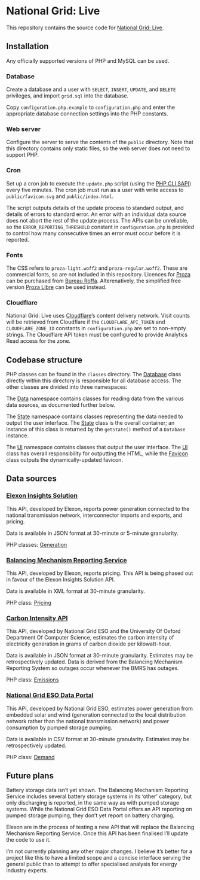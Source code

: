 # National Grid: Live

This repository contains the source code for [National Grid: Live](https://grid.iamkate.com/).

## Installation

Any officially supported versions of PHP and MySQL can be used.

### Database

Create a database and a user with `SELECT`, `INSERT`, `UPDATE`, and `DELETE` privileges, and import `grid.sql` into the database.

Copy `configuration.php.example` to `configuration.php` and enter the appropriate database connection settings into the PHP constants.

### Web server

Configure the server to serve the contents of the `public` directory. Note that this directory contains only static files, so the web server does not need to support PHP.

### Cron

Set up a cron job to execute the `update.php` script (using the [PHP CLI SAPI](https://www.php.net/manual/en/features.commandline.usage.php)) every five minutes. The cron job must run as a user with write access to `public/favicon.svg` and `public/index.html`.

The script outputs details of the update process to standard output, and details of errors to standard error. An error with an individual data source does not abort the rest of the update process. The APIs can be unreliable, so the `ERROR_REPORTING_THRESHOLD` constant in `configuration.php` is provided to control how many consecutive times an error must occur before it is reported.

### Fonts

The CSS refers to `proza-light.woff2` and `proza-regular.woff2`. These are commercial fonts, so are not included in this repository. Licences for [Proza](http://bureauroffa.com/about-proza) can be purchased from [Bureau Roffa](http://bureauroffa.com/). Alterenatively, the simplified free version [Proza Libre](http://bureauroffa.com/about-proza-libre) can be used instead.

### Cloudflare

National Grid: Live uses [Cloudflare](https://www.cloudflare.com/)’s content delivery network. Visit counts will be retrieved from Cloudflare if the `CLOUDFLARE_API_TOKEN` and `CLOUDFLARE_ZONE_ID` constants in `configuration.php` are set to non-empty strings. The Cloudflare API token must be configured to provide Analytics Read access for the zone.

## Codebase structure

PHP classes can be found in the `classes` directory. The [Database](classes/Database.php) class directly within this directory is responsible for all database access. The other classes are divided into three namespaces:

The [Data](classes/Data) namespace contains classes for reading data from the various data sources, as documented further below.

The [State](classes/State) namespace contains classes representing the data needed to output the user interface. The [State](classes/State/State.php) class is the overall container; an instance of this class is returned by the `getState()` method of a `Database` instance.

The [UI](classes/UI) namespace contains classes that output the user interface. The [UI](classes/UI/UI.php) class has overall responsibility for outputting the HTML, while the [Favicon](classes/UI/Favicon.php) class outputs the dynamically-updated favicon.

## Data sources

### [Elexon Insights Solution](https://bmrs.elexon.co.uk/)

This API, developed by Elexon, reports power generation connected to the national transmission network, interconnector imports and exports, and pricing.

Data is available in JSON format at 30-minute or 5-minute granularity.

PHP classes: [Generation](classes/Data/Generation.php)

### [Balancing Mechanism Reporting Service](https://www.bmreports.com/)

This API, developed by Elexon, reports pricing. This API is being phased out in favour of the Elexon Insights Solution API.

Data is available in XML format at 30-minute granularity.

PHP class: [Pricing](classes/Data/Pricing.php)

### [Carbon Intensity API](https://carbonintensity.org.uk/)

This API, developed by National Grid ESO and the University Of Oxford Department Of Computer Science, estimates the carbon intensity of electricity generation in grams of carbon dioxide per kilowatt-hour.

Data is available in JSON format at 30-minute granularity. Estimates may be retrospectively updated. Data is derived from the Balancing Mechanism Reporting System so outages occur whenever the BMRS has outages.

PHP class: [Emissions](classes/Data/Emissions.php)

### [National Grid ESO Data Portal](https://data.nationalgrideso.com/)

This API, developed by National Grid ESO, estimates power generation from embedded solar and wind (generation connected to the local distribution network rather than the national transmission network) and power consumption by pumped storage pumping.

Data is available in CSV format at 30-minute granularity. Estimates may be retrospectively updated.

PHP class: [Demand](classes/Data/Demand.php)

## Future plans

Battery storage data isn’t yet shown. The Balancing Mechanism Reporting Service includes several battery storage systems in its ‘other’ category, but only discharging is reported, in the same way as with pumped storage systems. While the National Grid ESO Data Portal offers an API reporting on pumped storage pumping, they don’t yet report on battery charging.

Elexon are in the process of testing a new API that will replace the Balancing Mechanism Reporting Service. Once this API has been finalised I’ll update the code to use it.

I’m not currently planning any other major changes. I believe it’s better for a project like this to have a limited scope and a concise interface serving the general public than to attempt to offer specialised analysis for energy industry experts.
